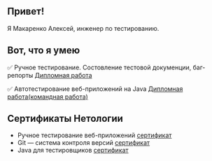 ## Привет!

Я Макаренко Алексей, инженер по тестированию.

## Вот, что я умею
:white_check_mark: Ручное тестирование. Состовление тестовой докуменции, баг-репорты [Дипломная работа](https://docs.google.com/spreadsheets/d/14V7ygJu-Jm84uqRkGDTYDhQd8jo32m-35_zslJM16hs/edit#gid=0)

:white_check_mark: Автотестирование веб-приложений на Java [Дипломная работа(командная работа)](https://github.com/IvanSlatjukhin/Teamwork/tree/main)

## Сертификаты Нетологии
- Ручное тестирование веб-приложений [cертификат](https://netology.ru/backend/api/user/programs/27467/pdf_certificate)
- Git — система контроля версий [cертификат](https://netology.ru/backend/api/user/programs/27310/pdf_certificate)
- Java для тестировщиков [cертификат](https://netology.ru/backend/api/user/programs/30380/pdf_certificate)
